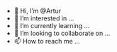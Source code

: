 - 👋 Hi, I’m @Artur
- 👀 I’m interested in ...
- 🌱 I’m currently learning ...
- 💞️ I’m looking to collaborate on ...
- 📫 How to reach me ...

<!---
Pinkypy/Pinkypy is a ✨ special ✨ repository because its `README.md` (this file) appears on your GitHub profile.
You can click the Preview link to take a look at your changes.
--->
